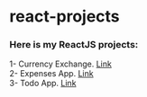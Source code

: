 # react-projects

### Here is my ReactJS projects:

1- Currency Exchange. [Link](https://github.com/MohammedIHajjaj/CurrencyExchange/tree/main/ui) <br />
2- Expenses App. [Link](https://github.com/MohammedIHajjaj/expenses-project) <br /> 
3- Todo App. [Link](https://github.com/MohammedIHajjaj/todo-project) <br />
